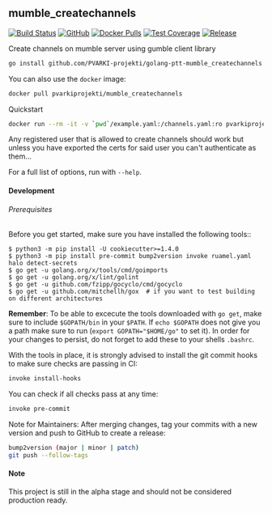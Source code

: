 ## mumble_createchannels

[![Build Status](https://travis-ci.com/rambo/mumble_createchannels.svg?branch=master)](https://travis-ci.com/PVARKI-projekti/golang-ptt-mumble_createchannels)
[![GitHub](https://img.shields.io/github/license/rambo/mumble_createchannels)](https://github.com/PVARKI-projekti/golang-ptt-mumble_createchannels)
 [![Docker Pulls](https://img.shields.io/docker/pulls/rambo/mumble_createchannels)](https://hub.docker.com/r/pvarkiprojekti/mumble_createchannels) [![Test Coverage](https://codecov.io/gh/PVARKI-projekti/golang-ptt-mumble_createchannels/branch/master/graph/badge.svg)](https://codecov.io/gh/PVARKI-projekti/golang-ptt-mumble_createchannels)
[![Release](https://img.shields.io/github/release/rambo/mumble_createchannels)](https://github.com/PVARKI-projekti/golang-ptt-mumble_createchannels/releases/latest)

Create channels on mumble server using gumble client library


```bash
go install github.com/PVARKI-projekti/golang-ptt-mumble_createchannels
```


You can also use the `docker` image:

```bash
docker pull pvarkiprojekti/mumble_createchannels
```

Quickstart

```bash
docker run --rm -it -v `pwd`/example.yaml:/channels.yaml:ro pvarkiprojekti/mumble_createchannels:latest --user Superuser --pass "superusers_password" myserver.example.com /channels.yaml
```

Any registered user that is allowed to create channels should work but unless you have exported the certs for said user you can't authenticate as them...

For a full list of options, run with `--help`.

#### Development

######  Prerequisites

Before you get started, make sure you have installed the following tools::

    $ python3 -m pip install -U cookiecutter>=1.4.0
    $ python3 -m pip install pre-commit bump2version invoke ruamel.yaml halo detect-secrets
    $ go get -u golang.org/x/tools/cmd/goimports
    $ go get -u golang.org/x/lint/golint
    $ go get -u github.com/fzipp/gocyclo/cmd/gocyclo
    $ go get -u github.com/mitchellh/gox  # if you want to test building on different architectures

**Remember**: To be able to excecute the tools downloaded with `go get`,
make sure to include `$GOPATH/bin` in your `$PATH`.
If `echo $GOPATH` does not give you a path make sure to run
(`export GOPATH="$HOME/go"` to set it). In order for your changes to persist,
do not forget to add these to your shells `.bashrc`.

With the tools in place, it is strongly advised to install the git commit hooks to make sure checks are passing in CI:
```bash
invoke install-hooks
```

You can check if all checks pass at any time:
```bash
invoke pre-commit
```

Note for Maintainers: After merging changes, tag your commits with a new version and push to GitHub to create a release:
```bash
bump2version (major | minor | patch)
git push --follow-tags
```

#### Note

This project is still in the alpha stage and should not be considered production ready.
